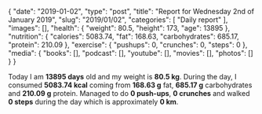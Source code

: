 {
    "date": "2019-01-02",
    "type": "post",
    "title": "Report for Wednesday 2nd of January 2019",
    "slug": "2019\/01\/02",
    "categories": [
        "Daily report"
    ],
    "images": [],
    "health": {
        "weight": 80.5,
        "height": 173,
        "age": 13895
    },
    "nutrition": {
        "calories": 5083.74,
        "fat": 168.63,
        "carbohydrates": 685.17,
        "protein": 210.09
    },
    "exercise": {
        "pushups": 0,
        "crunches": 0,
        "steps": 0
    },
    "media": {
        "books": [],
        "podcast": [],
        "youtube": [],
        "movies": [],
        "photos": []
    }
}

Today I am <strong>13895 days</strong> old and my weight is <strong>80.5 kg</strong>. During the day, I consumed <strong>5083.74 kcal</strong> coming from <strong>168.63 g</strong> fat, <strong>685.17 g</strong> carbohydrates and <strong>210.09 g</strong> protein. Managed to do <strong>0 push-ups</strong>, <strong>0 crunches</strong> and walked <strong>0 steps</strong> during the day which is approximately <strong>0 km</strong>.